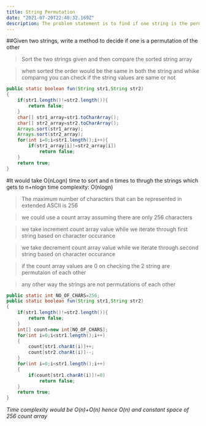 ```yaml
---
title: String Permutation
date: "2021-07-20T22:40:32.169Z"
description: The problem statement is to find if one string is the permutation of other
---
```


##Given two strings, write a method to decide if one is a permutation of the other

> Sort the two strings given and then compare the sorted string array

> when sorted the order would be the same in both the string and whike comparng you can check if the string values are same or not

```java
public static boolean fun(String str1,String str2)
{
    if(str1.length()!=str2.length()){
        return false;
    }
    char[] str1_array=str1.toCharArray();
    char[] str2_array=str2.toCharArray();
    Arrays.sort(str1_array);
    Arrays.sort(str2_array);
    for(int i=0;i<str1.length();i++){
        if(str1_array[i]!=str2_array[i])
            return false;
    }
    return true;
}
```

#It would take O(nLogn) time to sort and n times to thrugh the strings which gets to n+nlogn time complexity: O(nlogn)

> The maximum number of characters that can be represented in extended ASCII is 256

> we could use a count array assuming there are only 256 characters

> we take increment count array value while we iterate through first string based on character occurance

> we take decrement count array value while we iterate through second string based on character occurance

> if the count array values are 0 on checking the 2 string are permutaion of each other

> any other way the strings are not permutations of each other

```java
public static int NO_OF_CHARS=256;
public static boolean fun(String str1,String str2)
{
    if(str1.length()!=str2.length()){
        return false;
    }
    int[] count=new int[NO_OF_CHARS];
    for(int i=0;i<str1.length();i++)
    {
        count[str1.charAt(i)]++;
        count[str2.charAt(i)]--;
    }
    for(int i=0;i<str1.length();i++)
    {
        if(count[str1.charAt(i)]!=0)
            return false;
    }
    return true;
}
```

_Time complexity would be O(n)+O(n) hence O(n) and constant space of 256 count array_
